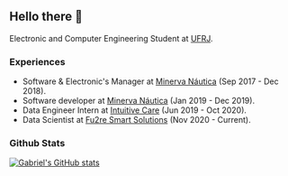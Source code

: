 ## Hello there 👋

Electronic and Computer Engineering Student at [UFRJ](https://ufrj.br/en/).

### Experiences
    
  - Software & Electronic's Manager at [Minerva Náutica](https://minervanautica.poli.ufrj.br/) (Sep 2017 - Dec 2018).
  - Software developer at [Minerva Náutica](https://minervanautica.poli.ufrj.br/) (Jan 2019 - Dec 2019).
  - Data Engineer Intern at [Intuitive Care](https://www.intuitivecare.com/) (Jun 2019 - Oct 2020).
  - Data Scientist at [Fu2re Smart Solutions](https://www.fu2re.com.br/) (Nov 2020 - Current).

### Github Stats
[![Gabriel's GitHub stats](https://github-readme-stats.vercel.app/api?username=gmadruga&show_icons=true&theme=radical)](https://github.com/anuraghazra/github-readme-stats)
<!--
**gmadruga/gmadruga** is a ✨ _special_ ✨ repository because its `README.md` (this file) appears on your GitHub profile.

Here are some ideas to get you started:

- 🔭 I’m currently working on ...
- 🌱 I’m currently learning ...
- 👯 I’m looking to collaborate on ...
- 🤔 I’m looking for help with ...
- 💬 Ask me about ...
- 📫 How to reach me: ...
- 😄 Pronouns: ...
- ⚡ Fun fact: ...
-->
